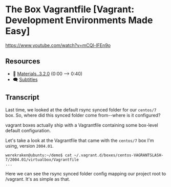 # The Box Vagrantfile [Vagrant: Development Environments Made Easy]

https://www.youtube.com/watch?v=mCQl-lFEn9o

## Resources

* 🧱 [Materials..3.2.0](../03.More.02..The.Box.Vagrantfile/Materials..3.2.0) (0:00 --> 0:40)
* 🗨 [Subtitles](subtitles.srt)

## Transcript

Last time, we looked at the default rsync synced folder for our `centos/7` box. So, where did this synced folder come from--where is it configured?

vagrant boxes actually ship with a Vagrantfile containing some box-level default configuration.

Let's take a look at the Vagrantfile that came with the `centos/7` box I'm using, version `2004.01`.
```
werekraken@ubuntu:~/demo$ cat ~/.vagrant.d/boxes/centos-VAGRANTSLASH-7/2004.01/virtualbox/Vagrantfile
...
```
Here we can see the rsync synced folder config mapping our project root to /vagrant. It's as simple as that.
